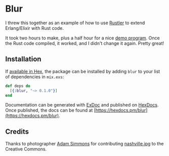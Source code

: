 # Blur

I threw this together as an example of how to use
[Rustler](https://github.com/hansihe/Rustler/) to extend Erlang/Elixir with Rust code.

It took two hours to make, plus a half hour for a nice
[demo program](example/smear.exs).
Once the Rust code compiled, it worked, and I didn't change it again.
Pretty great!


## Installation

If [available in Hex](https://hex.pm/docs/publish), the package can be installed
by adding `blur` to your list of dependencies in `mix.exs`:

```elixir
def deps do
  [{:blur, "~> 0.1.0"}]
end
```

Documentation can be generated with [ExDoc](https://github.com/elixir-lang/ex_doc)
and published on [HexDocs](https://hexdocs.pm). Once published, the docs can
be found at [https://hexdocs.pm/blur](https://hexdocs.pm/blur).


## Credits

Thanks to photographer [Adam Simmons](https://www.flickr.com/photos/mr-numb/28648419472/)
for contributing [nashville.jpg](nashville.jpg) to the Creative Commons.
